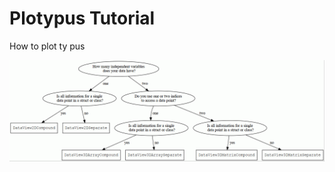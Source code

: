 # Plotypus Tutorial
How to plot ty pus

![Flowchart to decide on the correct DataView Class](../img/class_decision_flowchart.png)
